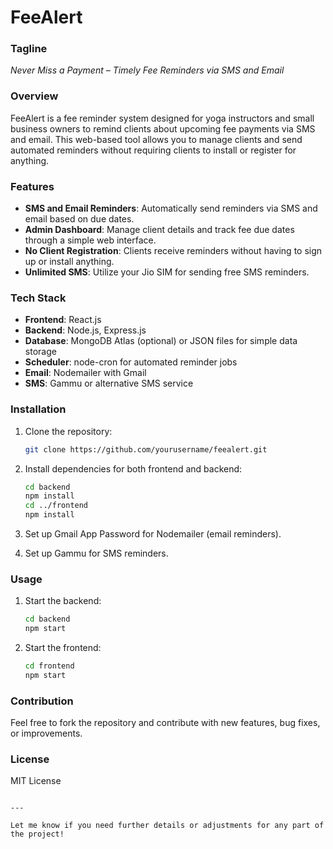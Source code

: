 # FeeAlert

### Tagline
*Never Miss a Payment – Timely Fee Reminders via SMS and Email*

### Overview
FeeAlert is a fee reminder system designed for yoga instructors and small business owners to remind clients about upcoming fee payments via SMS and email. This web-based tool allows you to manage clients and send automated reminders without requiring clients to install or register for anything.

### Features
- **SMS and Email Reminders**: Automatically send reminders via SMS and email based on due dates.
- **Admin Dashboard**: Manage client details and track fee due dates through a simple web interface.
- **No Client Registration**: Clients receive reminders without having to sign up or install anything.
- **Unlimited SMS**: Utilize your Jio SIM for sending free SMS reminders.

### Tech Stack
- **Frontend**: React.js
- **Backend**: Node.js, Express.js
- **Database**: MongoDB Atlas (optional) or JSON files for simple data storage
- **Scheduler**: node-cron for automated reminder jobs
- **Email**: Nodemailer with Gmail
- **SMS**: Gammu or alternative SMS service

### Installation

1. Clone the repository:
   ```bash
   git clone https://github.com/yourusername/feealert.git
   ```

2. Install dependencies for both frontend and backend:
   ```bash
   cd backend
   npm install
   cd ../frontend
   npm install
   ```

3. Set up Gmail App Password for Nodemailer (email reminders).

4. Set up Gammu for SMS reminders.

### Usage

1. Start the backend:
   ```bash
   cd backend
   npm start
   ```

2. Start the frontend:
   ```bash
   cd frontend
   npm start
   ```

### Contribution
Feel free to fork the repository and contribute with new features, bug fixes, or improvements.

### License
MIT License
```

---

Let me know if you need further details or adjustments for any part of the project!